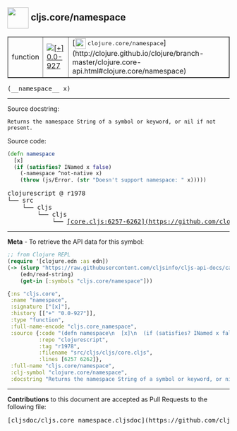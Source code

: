 ## <img width="48px" valign="middle" src="http://i.imgur.com/Hi20huC.png"> cljs.core/namespace

 <table border="1">
<tr>

<td>function</td>
<td><a href="https://github.com/cljsinfo/cljs-api-docs/tree/0.0-927"><img valign="middle" alt="[+] 0.0-927" src="https://img.shields.io/badge/+-0.0--927-lightgrey.svg"></a> </td>
<td>
[<img height="24px" valign="middle" src="http://i.imgur.com/1GjPKvB.png"> <samp>clojure.core/namespace</samp>](http://clojure.github.io/clojure/branch-master/clojure.core-api.html#clojure.core/namespace)
</td>
</tr>
</table>

 <samp>
(__namespace__ x)<br>
</samp>

---




Source docstring:

```
Returns the namespace String of a symbol or keyword, or nil if not present.
```

Source code:

```clj
(defn namespace
  [x]
  (if (satisfies? INamed x false)
    (-namespace ^not-native x)
    (throw (js/Error. (str "Doesn't support namespace: " x)))))
```

 <pre>
clojurescript @ r1978
└── src
    └── cljs
        └── cljs
            └── <ins>[core.cljs:6257-6262](https://github.com/clojure/clojurescript/blob/r1978/src/cljs/cljs/core.cljs#L6257-L6262)</ins>
</pre>


---

__Meta__ - To retrieve the API data for this symbol:

```clj
;; from Clojure REPL
(require '[clojure.edn :as edn])
(-> (slurp "https://raw.githubusercontent.com/cljsinfo/cljs-api-docs/catalog/cljs-api.edn")
    (edn/read-string)
    (get-in [:symbols "cljs.core/namespace"]))
```

```clj
{:ns "cljs.core",
 :name "namespace",
 :signature ["[x]"],
 :history [["+" "0.0-927"]],
 :type "function",
 :full-name-encode "cljs.core_namespace",
 :source {:code "(defn namespace\n  [x]\n  (if (satisfies? INamed x false)\n    (-namespace ^not-native x)\n    (throw (js/Error. (str \"Doesn't support namespace: \" x)))))",
          :repo "clojurescript",
          :tag "r1978",
          :filename "src/cljs/cljs/core.cljs",
          :lines [6257 6262]},
 :full-name "cljs.core/namespace",
 :clj-symbol "clojure.core/namespace",
 :docstring "Returns the namespace String of a symbol or keyword, or nil if not present."}

```

---

__Contributions__ to this document are accepted as Pull Requests to the following file:

 <pre>
[cljsdoc/cljs.core_namespace.cljsdoc](https://github.com/cljsinfo/cljs-api-docs/blob/master/cljsdoc/cljs.core_namespace.cljsdoc)
</pre>

